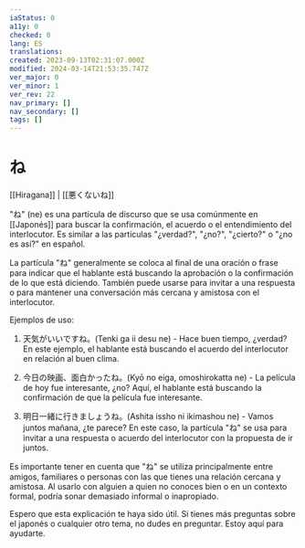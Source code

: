 ```yaml
---
iaStatus: 0
a11y: 0
checked: 0
lang: ES
translations: 
created: 2023-09-13T02:31:07.000Z
modified: 2024-03-14T21:53:35.747Z
ver_major: 0
ver_minor: 1
ver_rev: 22
nav_primary: []
nav_secondary: []
tags: []
---
```

# ね

[[Hiragana]] | [[悪くないね]]

"ね" (ne) es una partícula de discurso que se usa comúnmente en [[Japonés]] para buscar la confirmación, el acuerdo o el entendimiento del interlocutor. Es similar a las partículas "¿verdad?", "¿no?", "¿cierto?" o "¿no es así?" en español.

La partícula "ね" generalmente se coloca al final de una oración o frase para indicar que el hablante está buscando la aprobación o la confirmación de lo que está diciendo. También puede usarse para invitar a una respuesta o para mantener una conversación más cercana y amistosa con el interlocutor.

Ejemplos de uso:

1. 天気がいいですね。(Tenki ga ii desu ne) - Hace buen tiempo, ¿verdad? En este ejemplo, el hablante está buscando el acuerdo del interlocutor en relación al buen clima.
    
2. 今日の映画、面白かったね。(Kyō no eiga, omoshirokatta ne) - La película de hoy fue interesante, ¿no? Aquí, el hablante está buscando la confirmación de que la película fue interesante.
    
3. 明日一緒に行きましょうね。(Ashita issho ni ikimashou ne) - Vamos juntos mañana, ¿te parece? En este caso, la partícula "ね" se usa para invitar a una respuesta o acuerdo del interlocutor con la propuesta de ir juntos.
    

Es importante tener en cuenta que "ね" se utiliza principalmente entre amigos, familiares o personas con las que tienes una relación cercana y amistosa. Al usarlo con alguien a quien no conoces bien o en un contexto formal, podría sonar demasiado informal o inapropiado.

Espero que esta explicación te haya sido útil. Si tienes más preguntas sobre el japonés o cualquier otro tema, no dudes en preguntar. Estoy aquí para ayudarte.